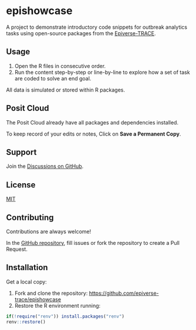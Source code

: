 # epishowcase

A project to demonstrate introductory code snippets for outbreak analytics tasks
using open-source packages from the 
[Epiverse-TRACE](https://epiverse-trace.github.io/).

## Usage

1. Open the R files in consecutive order.
2. Run the content step-by-step or line-by-line to explore how a set of task are coded to solve an end goal.

All data is simulated or stored within R packages.


## Posit Cloud

The Posit Cloud already have all packages and dependencies installed. 

To keep record of your edits or notes,
Click on **Save a Permanent Copy**.


## Support

Join the [Discussions on GitHub](https://github.com/orgs/epiverse-trace/discussions).


## License

[MIT](https://choosealicense.com/licenses/mit/)


## Contributing

Contributions are always welcome!

In the [GitHub repository](https://github.com/epiverse-trace/epishowcase), 
fill issues or fork the repository to create a Pull Request. 


## Installation

Get a local copy:

1. Fork and clone the repository: <https://github.com/epiverse-trace/epishowcase>
2. Restore the R environment running:

```r
if(!require("renv")) install.packages("renv")
renv::restore()
```